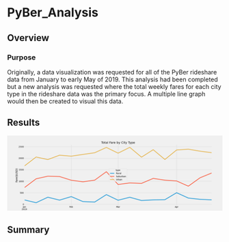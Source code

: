 # PyBer_Analysis
## Overview
### Purpose
Originally, a data visualization was requested for all of the PyBer rideshare data from January to early May of 2019. This analysis had been completed but a new analysis was requested where the total weekly fares for each city type in the rideshare data was the primary focus. A multiple line graph would then be created to visual this data. 
## Results
![PyBer_fare_summary.png](https://github.com/tommy-chin/PyBer_Analysis/blob/main/analysis/PyBer_fare_summary.png)
## Summary
